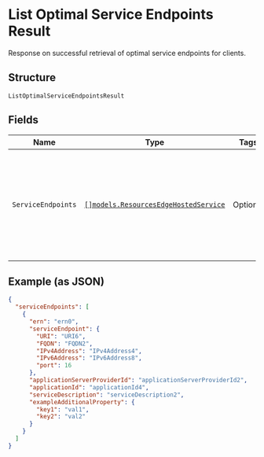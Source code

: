 
# List Optimal Service Endpoints Result

Response on successful retrieval of optimal service endpoints for clients.

## Structure

`ListOptimalServiceEndpointsResult`

## Fields

| Name | Type | Tags | Description |
|  --- | --- | --- | --- |
| `ServiceEndpoints` | [`[]models.ResourcesEdgeHostedService`](../../doc/models/resources-edge-hosted-service.md) | Optional | An array of optimal Service Endpoint IDs for clients to connect to.<br><br>**Constraints**: *Maximum Items*: `100` |

## Example (as JSON)

```json
{
  "serviceEndpoints": [
    {
      "ern": "ern0",
      "serviceEndpoint": {
        "URI": "URI6",
        "FQDN": "FQDN2",
        "IPv4Address": "IPv4Address4",
        "IPv6Address": "IPv6Address8",
        "port": 16
      },
      "applicationServerProviderId": "applicationServerProviderId2",
      "applicationId": "applicationId4",
      "serviceDescription": "serviceDescription2",
      "exampleAdditionalProperty": {
        "key1": "val1",
        "key2": "val2"
      }
    }
  ]
}
```

